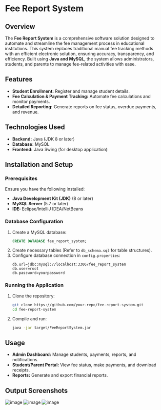 # Fee Report System

## Overview
The **Fee Report System** is a comprehensive software solution designed to automate and streamline the fee management process in educational institutions. This system replaces traditional manual fee tracking methods with an efficient electronic solution, ensuring accuracy, transparency, and efficiency. Built using **Java and MySQL**, the system allows administrators, students, and parents to manage fee-related activities with ease.

## Features
- **Student Enrollment:** Register and manage student details.
- **Fee Calculation & Payment Tracking:** Automate fee calculations and monitor payments.
- **Detailed Reporting:** Generate reports on fee status, overdue payments, and revenue.

## Technologies Used
- **Backend:** Java (JDK 8 or later)
- **Database:** MySQL
- **Frontend:** Java Swing (for desktop application)

## Installation and Setup
### Prerequisites
Ensure you have the following installed:
- **Java Development Kit (JDK)** (8 or later)
- **MySQL Server** (5.7 or later)
- **IDE:** Eclipse/IntelliJ IDEA/NetBeans

### Database Configuration
1. Create a MySQL database:
   ```sql
   CREATE DATABASE fee_report_system;
   ```
2. Create necessary tables (Refer to `db_schema.sql` for table structures).
3. Configure database connection in `config.properties`:
   ```properties
   db.url=jdbc:mysql://localhost:3306/fee_report_system
   db.user=root
   db.password=yourpassword
   ```

### Running the Application
1. Clone the repository:
   ```sh
   git clone https://github.com/your-repo/fee-report-system.git
   cd fee-report-system
   ```
2. Compile and run:
   ```sh
   java -jar target/FeeReportSystem.jar
   ```

## Usage
- **Admin Dashboard:** Manage students, payments, reports, and notifications.
- **Student/Parent Portal:** View fee status, make payments, and download receipts.
- **Reports:** Generate and export financial reports.

## Output Screenshots
![image](https://github.com/user-attachments/assets/8bb12589-5168-4ddc-9ee1-89cd272c5771)
![image](https://github.com/user-attachments/assets/e7ee6d5b-005f-48a9-9552-6e83db9c3063)
![image](https://github.com/user-attachments/assets/21e5b5d4-a045-456e-855b-3d70c6e296a2)






